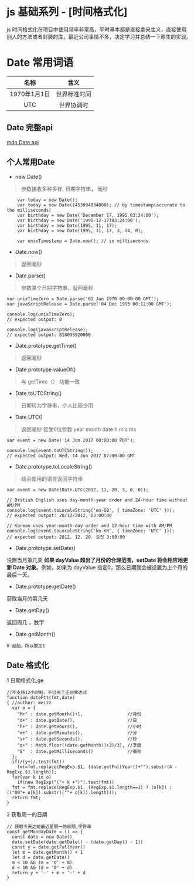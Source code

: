 # js 基础系列 - [时间格式化]

js 时间格式化在项目中使用频率非常高，平时基本都是直接拿来主义，直接使用别人的方法或者封装的库，最近公司事情不多，决定学习并总结一下原生的实现。

# Date 常用词语

|    名称   |       含义       | 
|:-------:|:-------: | 
|   1970年1月1日  |     世界标准时间    |  
|   UTC | 世界协调时|


## Date 完整api

[mdn Date api](https://developer.mozilla.org/en*US/docs/Web/JavaScript/Reference/Global_Objects/Date)

## 个人常用Date

* new Date()  
> 参数接收多种多样, 日期字符串， 毫秒 

```
    var today = new Date();
    var today = new Date(1453094034000); // by timestamp(accurate to the milliseconds)
    var birthday = new Date('December 17, 1995 03:24:00');
    var birthday = new Date('1995-12-17T03:24:00');
    var birthday = new Date(1995, 11, 17);
    var birthday = new Date(1995, 11, 17, 3, 24, 0);
    
    var unixTimestamp = Date.now(); // in milliseconds
```
* Date.now() 
> 返回毫秒

* Date.parse() 
> 参数某个日期字符串，返回毫秒

```
var unixTimeZero = Date.parse('01 Jan 1970 00:00:00 GMT');
var javaScriptRelease = Date.parse('04 Dec 1995 00:12:00 GMT');

console.log(unixTimeZero);
// expected output: 0

console.log(javaScriptRelease);
// expected output: 818035920000

```
* Date.prototype.getTime()
> 返回毫秒

* Date.prototype.valueOf()
> 与 getTime（） 功能一致

* Date.toUTCString()

> 日期转为字符串，个人比较少用

* Date.UTC()
> 返回毫秒 接受6位参数 year month date h m s ms

```
var event = new Date('14 Jun 2017 00:00:00 PDT');

console.log(event.toUTCString());
// expected output: Wed, 14 Jun 2017 07:00:00 GMT
```

* Date.prototype.toLocaleString()
> 结合使用的语言返回字符串

```
var event = new Date(Date.UTC(2012, 11, 20, 3, 0, 0));

// British English uses day-month-year order and 24-hour time without AM/PM
console.log(event.toLocaleString('en-GB', { timeZone: 'UTC' }));
// expected output: 20/12/2012, 03:00:00

// Korean uses year-month-day order and 12-hour time with AM/PM
console.log(event.toLocaleString('ko-KR', { timeZone: 'UTC' }));
// expected output: 2012. 12. 20. 오전 3:00:00
```
* Date.prototype.setDate()

设置当月第几天
**如果 dayValue 超出了月份的合理范围，setDate 将会相应地更新 Date 对象**。例如，如果为 dayValue 指定0，那么日期就会被设置为上个月的最后一天。

* Date.prototype.getDate()

获取当月的第几天

* Date.getDay()

返回周几 ，数字

* Date.getMonth()

`0 起始，所以要加1`

## Date 格式化

1 日期格式化,ge

```
//不支持12小时制，不过用了正则表达式
function dateFtt(fmt,date)   
{ //author: meizz   
  var o = {   
    "M+" : date.getMonth()+1,                 //月份   
    "d+" : date.getDate(),                    //日   
    "h+" : date.getHours(),                   //小时   
    "m+" : date.getMinutes(),                 //分   
    "s+" : date.getSeconds(),                 //秒   
    "q+" : Math.floor((date.getMonth()+3)/3), //季度   
    "S"  : date.getMilliseconds()             //毫秒   
  };   
  if(/(y+)/.test(fmt))   
    fmt=fmt.replace(RegExp.$1, (date.getFullYear()+"").substr(4 - RegExp.$1.length));   
  for(var k in o)   
    if(new RegExp("("+ k +")").test(fmt))   
  fmt = fmt.replace(RegExp.$1, (RegExp.$1.length==1) ? (o[k]) : (("00"+ o[k]).substr((""+ o[k]).length)));   
  return fmt;   
}

```

2 获取周一的日期

```
// 获取今天之前最近星期一的日期,字符串
const getMondayDate = () => {
  const date = new Date()
  date.setDate(date.getDate() - (date.getDay() - 1))
  const y = date.getFullYear()
  let m = date.getMonth() + 1
  let d = date.getDate()
  m < 10 && (m = '0' + m)
  d < 10 && (d = '0' + d)
  return y + '-' + m + '-' + d
}

```